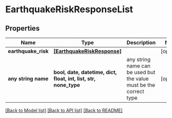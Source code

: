 # EarthquakeRiskResponseList


## Properties
Name | Type | Description | Notes
------------ | ------------- | ------------- | -------------
**earthquake_risk** | [**[EarthquakeRiskResponse]**](EarthquakeRiskResponse.md) |  | [optional] 
**any string name** | **bool, date, datetime, dict, float, int, list, str, none_type** | any string name can be used but the value must be the correct type | [optional]

[[Back to Model list]](../README.md#documentation-for-models) [[Back to API list]](../README.md#documentation-for-api-endpoints) [[Back to README]](../README.md)



